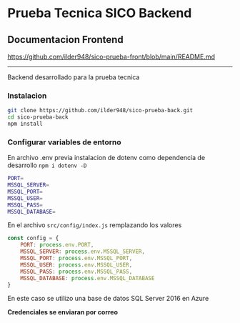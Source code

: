 # Prueba Tecnica SICO Backend

## Documentacion Frontend

https://github.com/ilder948/sico-prueba-front/blob/main/README.md


<hr>
Backend desarrollado para la prueba tecnica

### Instalacion 

```bash
git clone https://github.com/ilder948/sico-prueba-back.git
cd sico-prueba-back
npm install

```


### Configurar variables de entorno 

En archivo .env previa instalacion de dotenv como dependencia de desarrollo `npm i dotenv -D`
```bash
PORT=
MSSQL_SERVER=
MSSQL_PORT=
MSSQL_USER=
MSSQL_PASS=
MSSQL_DATABASE=
```
En el archivo `src/config/index.js` remplazando los valores

```javascript
const config = {
    PORT: process.env.PORT,
    MSSQL_SERVER: process.env.MSSQL_SERVER,
    MSSQL_PORT: process.env.MSSQL_PORT,
    MSSQL_USER: process.env.MSSQL_USER,
    MSSQL_PASS: process.env.MSSQL_PASS,
    MSSQL_DATABASE: process.env.MSSQL_DATABASE
}
```

En este caso se utilizo una base de datos SQL Server 2016 en Azure 

**Credenciales se enviaran por correo**


